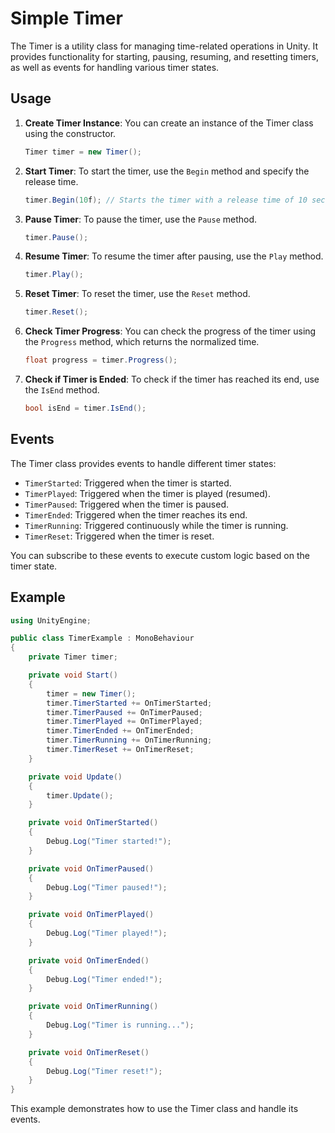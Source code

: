 # Simple Timer

The Timer is a utility class for managing time-related operations in Unity. It provides functionality for starting, pausing, resuming, and resetting timers, as well as events for handling various timer states.

## Usage

1. **Create Timer Instance**: You can create an instance of the Timer class using the constructor.

    ```csharp
    Timer timer = new Timer();
    ```

2. **Start Timer**: To start the timer, use the `Begin` method and specify the release time.

    ```csharp
    timer.Begin(10f); // Starts the timer with a release time of 10 seconds
    ```

3. **Pause Timer**: To pause the timer, use the `Pause` method.

    ```csharp
    timer.Pause();
    ```

4. **Resume Timer**: To resume the timer after pausing, use the `Play` method.

    ```csharp
    timer.Play();
    ```

5. **Reset Timer**: To reset the timer, use the `Reset` method.

    ```csharp
    timer.Reset();
    ```

6. **Check Timer Progress**: You can check the progress of the timer using the `Progress` method, which returns the normalized time.

    ```csharp
    float progress = timer.Progress();
    ```

7. **Check if Timer is Ended**: To check if the timer has reached its end, use the `IsEnd` method.

    ```csharp
    bool isEnd = timer.IsEnd();
    ```

## Events

The Timer class provides events to handle different timer states:

- `TimerStarted`: Triggered when the timer is started.
- `TimerPlayed`: Triggered when the timer is played (resumed).
- `TimerPaused`: Triggered when the timer is paused.
- `TimerEnded`: Triggered when the timer reaches its end.
- `TimerRunning`: Triggered continuously while the timer is running.
- `TimerReset`: Triggered when the timer is reset.

You can subscribe to these events to execute custom logic based on the timer state.

## Example

```csharp
using UnityEngine;

public class TimerExample : MonoBehaviour
{
    private Timer timer;

    private void Start()
    {
        timer = new Timer();
        timer.TimerStarted += OnTimerStarted;
        timer.TimerPaused += OnTimerPaused;
        timer.TimerPlayed += OnTimerPlayed;
        timer.TimerEnded += OnTimerEnded;
        timer.TimerRunning += OnTimerRunning;
        timer.TimerReset += OnTimerReset;
    }

    private void Update()
    {
        timer.Update();
    }

    private void OnTimerStarted()
    {
        Debug.Log("Timer started!");
    }

    private void OnTimerPaused()
    {
        Debug.Log("Timer paused!");
    }

    private void OnTimerPlayed()
    {
        Debug.Log("Timer played!");
    }

    private void OnTimerEnded()
    {
        Debug.Log("Timer ended!");
    }

    private void OnTimerRunning()
    {
        Debug.Log("Timer is running...");
    }

    private void OnTimerReset()
    {
        Debug.Log("Timer reset!");
    }
}
```
This example demonstrates how to use the Timer class and handle its events.